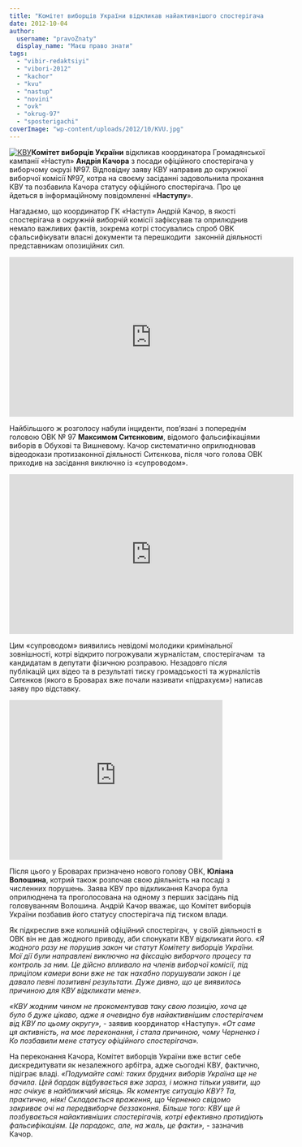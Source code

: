 ```yaml
---
title: "Комітет виборців України відкликав найактивнішого спостерігача в окрузі №97"
date: 2012-10-04
author: 
  username: "pravoZnaty"
  display_name: "Маєш право знати"
tags: 
  - "vibir-redaktsiyi"
  - "vibori-2012"
  - "kachor"
  - "kvu"
  - "nastup"
  - "novini"
  - "ovk"
  - "okrug-97"
  - "sposterigachi"
coverImage: "wp-content/uploads/2012/10/KVU.jpg"
---
```


[![](https://mpz.brovary.org/wp-content/uploads/2012/10/KVU.jpg "КВУ")](https://mpz.brovary.org/wp-content/uploads/2012/10/KVU.jpg)**Комітет виборців України** відкликав координатора Громадянської кампанії «Наступ» **Андрія Качора** з посади офіційного спостерігача у виборчому окрузі №97. Відповідну заяву КВУ направив до окружної виборчої комісії №97, котра на своєму засіданні задовольнила прохання КВУ та позбавила Качора статусу офіційного спостерігача. Про це йдеться в інформаційному повідомленні «**Наступу**».

Нагадаємо, що координатор ГК «Наступ» Андрій Качор, в якості спостерігача в окружній виборчій комісії зафіксував та оприлюднив немало важливих фактів, зокрема котрі стосувались спроб ОВК сфальсифікувати власні документи та перешкодити  законній діяльності представникам опозиційних сил.

<iframe src="https://www.youtube.com/embed/NMvGHIi5IMY" frameborder="0" width="560" height="315"></iframe>

Найбільшого ж розголосу набули інциденти, пов’язані з попереднім головою ОВК № 97 **Максимом Ситєнковим**, відомого фальсифікаціями виборів в Обухові та Вишневому. Качор систематично оприлюднював відеодокази протизаконної діяльності Ситєнкова, після чого голова ОВК приходив на засідання виключно із «супроводом».

<iframe src="https://www.youtube.com/embed/FbgakiHwtnI" frameborder="0" width="560" height="315"></iframe>

Цим «супроводом» виявились невідомі молодики кримінальної зовнішності, котрі відкрито погрожували журналістам, спостерігачам  та кандидатам в депутати фізичною розправою. Незадовго після публікацій цих відео та в результаті тиску громадськості та журналістів Ситєнков (якого в Броварах вже почали називати «підрахуєм») написав заяву про відставку.

<iframe src="https://www.youtube.com/embed/GNNtcnhNhXw" frameborder="0" width="420" height="315"></iframe>

Після цього у Броварах призначено нового голову ОВК, **Юліана Волошина**, котрий також розпочав свою діяльність на посаді з численних порушень. Заява КВУ про відкликання Качора була оприлюднена та проголосована на одному з перших засідань під головуванням Волошина. Андрій Качор вважає, що Комітет виборців України позбавив його статусу спостерігача під тиском влади.

Як підкреслив вже колишній офіційний спостерігач,  у своїй діяльності в ОВК він не дав жодного приводу, аби спонукати КВУ відкликати його. _«Я жодного разу не порушив закон чи статут Комітету виборців України. Мої дії були направлені виключно на фіксацію виборчого процесу та контроль за ним. Це дійсно впливало на членів виборчої комісії, під прицілом камери вони вже не так нахабно порушували закон і це давало певні позитивні результати. Дуже дивно, що це виявилось причиною для КВУ відкликати мене»._

_«КВУ жодним чином не прокоментував таку свою позицію, хоча це було б дуже цікаво, адже я очевидно був найактивнішим спостерігачем від КВУ по цьому округу»,_ - заявив координатор «Наступу». _«От саме ця активність, на моє переконання, і стала причиною, чому Черненко і Ко позбавили мене статусу офіційного спостерігача»._

На переконання Качора, Комітет виборців України вже встиг себе дискредитувати як незалежного арбітра, адже сьогодні КВУ, фактично, підіграє владі. _«Подумайте самі: таких брудних виборів Україна ще не бачила. Цей бардак відбувається вже зараз, і можна тільки уявити, що нас очікує в найближчий місяць. Як коментує ситуацію КВУ? Та, практично, ніяк! Складається враження, що Черненко свідомо закриває очі на передвиборче беззаконня. Більше того: КВУ ще й позбувається найактивніших спостерігачів, котрі ефективно протидіють фальсифікаціям. Це парадокс, але, на жаль, це факти»,_ - зазначив Качор.
